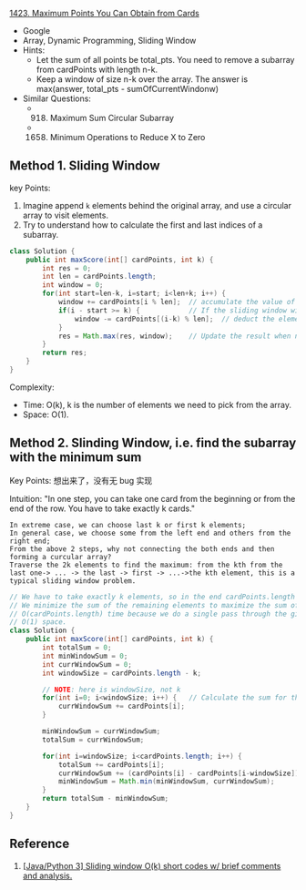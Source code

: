 [1423. Maximum Points You Can Obtain from Cards](https://leetcode.com/problems/maximum-points-you-can-obtain-from-cards/)

* Google
* Array, Dynamic Programming, Sliding Window
* Hints:
	* Let the sum of all points be total_pts. You need to remove a subarray from cardPoints with 
	  length n-k.
    * Keep a window of size n-k over the array. The answer is max(answer, total_pts - sumOfCurrentWindonw)
* Similar Questions:
	* 918. Maximum Sum Circular Subarray
	* 1658. Minimum Operations to Reduce X to Zero

## Method 1. Sliding Window
key Points:
1. Imagine append `k` elements behind the original array, and use a circular array to visit 
   elements.
2. Try to understand how to calculate the first and last indices of a subarray.
```java
class Solution {
    public int maxScore(int[] cardPoints, int k) {
        int res = 0;
        int len = cardPoints.length;
        int window = 0;
        for(int start=len-k, i=start; i<len+k; i++) {
            window += cardPoints[i % len];  // accumulate the value of the sliding window
            if(i - start >= k) {            // If the sliding window wider than k
                window -= cardPoints[(i-k) % len];  // deduct the element from the left of the window
            }
            res = Math.max(res, window);    // Update the result when needed.
        }
        return res;
    }
}
```
Complexity:
* Time: O(k), k is the number of elements we need to pick from the array.
* Space: O(1).


## Method 2. Slinding Window, i.e. find the subarray with the minimum sum
Key Points: 想出来了，没有无 bug 实现

Intuition:
"In one step, you can take one card from the beginning or from the end of the row. You have to take exactly k cards."

    In extreme case, we can choose last k or first k elements;
    In general case, we choose some from the left end and others from the right end;
    From the above 2 steps, why not connecting the both ends and then forming a curcular array?
    Traverse the 2k elements to find the maximum: from the kth from the last one-> ... -> the last -> first -> ...->the kth element, this is a typical sliding window problem.

```java
// We have to take exactly k elements, so in the end cardPoints.length - k elements remain. 
// We minimize the sum of the remaining elements to maximize the sum of the elements we take. We find the smallest sum subarray of length cardPoints.length - k.
// O(cardPoints.length) time because we do a single pass through the given cardPoints array.
// O(1) space.
class Solution {
    public int maxScore(int[] cardPoints, int k) {
        int totalSum = 0;
        int minWindowSum = 0;
        int currWindowSum = 0;
        int windowSize = cardPoints.length - k;

        // NOTE: here is windowSize, not k
        for(int i=0; i<windowSize; i++) {   // Calculate the sum for the initial windonw, i.e. we choose the last k elements
            currWindowSum += cardPoints[i];
        }

        minWindowSum = currWindowSum;
        totalSum = currWindowSum;

        for(int i=windowSize; i<cardPoints.length; i++) {
            totalSum += cardPoints[i];
            currWindowSum += (cardPoints[i] - cardPoints[i-windowSize]);	// windowSize, not k
            minWindowSum = Math.min(minWindowSum, currWindowSum);
        }
        return totalSum - minWindowSum;
    }
}
```


## Reference
1. [[Java/Python 3] Sliding window O(k) short codes w/ brief comments and analysis.](https://leetcode.com/problems/maximum-points-you-can-obtain-from-cards/discuss/597777/JavaPython-3-Sliding-window-O(k)-short-codes-w-brief-comments-and-analysis.)
